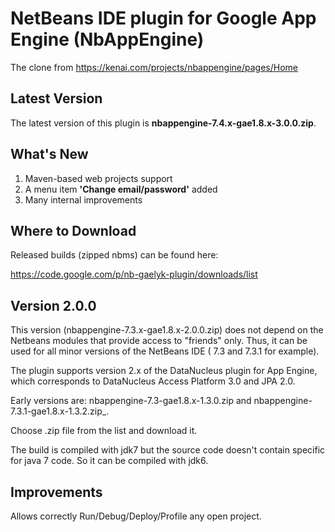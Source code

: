 NetBeans IDE plugin for Google App Engine (NbAppEngine)
=======================================================

The clone from https://kenai.com/projects/nbappengine/pages/Home



Latest Version 
--------------

The latest version of this plugin is __nbappengine-7.4.x-gae1.8.x-3.0.0.zip__. 

What's New
----------

1. Maven-based web projects support
2. A menu item __'Change email/password'__ added
3. Many internal improvements
 


Where to Download
-----------------

Released builds (zipped nbms) can be found here:


https://code.google.com/p/nb-gaelyk-plugin/downloads/list


Version 2.0.0
-------------

This version (nbappengine-7.3.x-gae1.8.x-2.0.0.zip) does not depend on the Netbeans modules that provide access to "friends" only. Thus, it can be used for all minor versions of the NetBeans IDE ( 7.3 and 7.3.1 for example).

The plugin supports version 2.x of the DataNucleus plugin for App Engine, which corresponds 
to DataNucleus Access Platform 3.0 and JPA 2.0.

Early versions are:   nbappengine-7.3-gae1.8.x-1.3.0.zip and nbappengine-7.3.1-gae1.8.x-1.3.2.zip_.

Choose .zip file from the list and download it.

The build is compiled with jdk7 but the source code doesn't contain specific for java 7 code. So it can be 
compiled with jdk6.

Improvements
------------

Allows correctly Run/Debug/Deploy/Profile any open project.



